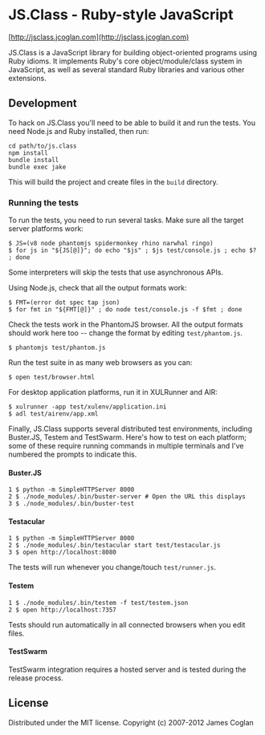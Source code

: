 # JS.Class - Ruby-style JavaScript

[http://jsclass.jcoglan.com](http://jsclass.jcoglan.com)

JS.Class is a JavaScript library for building object-oriented programs using
Ruby idioms. It implements Ruby's core object/module/class system in JavaScript,
as well as several standard Ruby libraries and various other extensions.


## Development

To hack on JS.Class you'll need to be able to build it and run the tests. You
need Node.js and Ruby installed, then run:

    cd path/to/js.class
    npm install
    bundle install
    bundle exec jake

This will build the project and create files in the `build` directory.


### Running the tests

To run the tests, you need to run several tasks. Make sure all the target server
platforms work:

    $ JS=(v8 node phantomjs spidermonkey rhino narwhal ringo)
    $ for js in "${JS[@]}"; do echo "$js" ; $js test/console.js ; echo $? ; done

Some interpreters will skip the tests that use asynchronous APIs.

Using Node.js, check that all the output formats work:

    $ FMT=(error dot spec tap json)
    $ for fmt in "${FMT[@]}" ; do node test/console.js -f $fmt ; done

Check the tests work in the PhantomJS browser. All the output formats should
work here too -- change the format by editing `test/phantom.js`.

    $ phantomjs test/phantom.js

Run the test suite in as many web browsers as you can:

    $ open test/browser.html

For desktop application platforms, run it in XULRunner and AIR:

    $ xulrunner -app test/xulenv/application.ini
    $ adl test/airenv/app.xml

Finally, JS.Class supports several distributed test environments, including
Buster.JS, Testem and TestSwarm. Here's how to test on each platform; some of
these require running commands in multiple terminals and I've numbered the
prompts to indicate this.

#### Buster.JS

    1 $ python -m SimpleHTTPServer 8000
    2 $ ./node_modules/.bin/buster-server # Open the URL this displays
    3 $ ./node_modules/.bin/buster-test

#### Testacular

    1 $ python -m SimpleHTTPServer 8000
    2 $ ./node_modules/.bin/testacular start test/testacular.js
    3 $ open http://localhost:8080

The tests will run whenever you change/touch `test/runner.js`.

#### Testem

    1 $ ./node_modules/.bin/testem -f test/testem.json
    2 $ open http://localhost:7357

Tests should run automatically in all connected browsers when you edit files.

#### TestSwarm

TestSwarm integration requires a hosted server and is tested during the release
process.


## License

Distributed under the MIT license.
Copyright (c) 2007-2012 James Coglan

